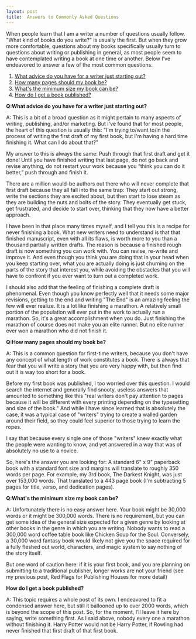 ```yaml
---
layout: post
title:  Answers to Commonly Asked Questions
---
```


When people learn that I am a writer a number of questions usually follow. "What kind of books do you write?" is usually the first. But when they grow more comfortable, questions about my books specifically usually turn to questions about writing or publishing in general, as most people seem to have contemplated writing a book at one time or another. Below I've endeavored to answer a few of the most common questions.


<!--more-->

1. [What advice do you have for a writer just starting out?](#q1)
2. [How many pages should my book be?](#q2)
3. [What's the minimum size my book can be?](#q3)
4. [How do I get a book published?](#q4)


**<a name="q1">Q:What advice do you have for a writer just starting out?</a>**

A: This is a bit of a broad question as it might pertain to many aspects of writing, publishing, and/or marketing. But I've found that for most people, the heart of this question is usually this: "I'm trying to/want to/in the process of writing the first draft of my first book, but I'm having a hard time finishing it. What can I do about that?"
 
My answer to this is always the same: Push through that first draft and get it done! Until you have finished writing that last page, do not go back and revise anything, do not restart your work because you “think you can do it better,” push through and finish it.
 
There are a million would-be authors out there who will never complete that first draft because they all fall into the same trap: They start out strong, write the sections they are excited about, but then start to lose steam as they are building the nuts and bolts of the story. They eventually get stuck, get frustrated, and decide to start over, thinking that they now have a better approach.
 
I have been in that place many times myself, and I tell you this is a recipe for never finishing a book. What new writers need to understand is that that finished manuscript, even with all its flaws, is worth more to you than a thousand partially written drafts. The reason is because a finished rough draft is now something you can work with. You can revise, re-write and improve it. And even though you think you are doing that in your head when you keep starting over, what you are actually doing is just churning on the parts of the story that interest you, while avoiding the obstacles that you will have to confront if you ever want to turn out a completed work.
 
I should also add that the feeling of finishing a complete draft is phenomenal. Even though you know perfectly well that it needs some major revisions, getting to the end and writing "The End" is an amazing feeling the few will ever realize. It is a lot like finishing a marathon. A relatively small portion of the population will ever put in the work to actually run a marathon. So, it's a great accomplishment when you do. Just finishing the marathon of course does not make you an elite runner. But no elite runner ever won a marathon who did not finish it.


**<a name="q2">Q:How many pages should my book be?</a>**

A: This is a common question for first-time writers, because you don't have any concept of what length of work constitutes a book. There is always that fear that you will write a story that you are very happy with, but then find out it is way too short for a book.
 
Before my first book was published, I too worried over this question. I would search the internet and generally find snooty, useless answers that amounted to something like this "real writers don't pay attention to pages because it will be different with every printing depending on the typesetting and size of the book." And while I have since learned that is absolutely the case, it was a typical case of "writers" trying to create a walled garden around their field, so they could feel superior to those trying to learn the ropes. 
 
I say that because every single one of those "writers" knew exactly what the people were wanting to know, and yet answered in a way that was of absolutely no use to a novice. 
 
So, here's the answer you are looking for: A standard 6" x 9" paperback book with a standard font size and margins will translate to roughly 350 words per page. For example, my 3rd book, The Darkest Knight, was just over 153,000 words. That translated to a 443 page book (I'm subtracting 5 pages for title, verso, and dedication pages). 


**<a name="q3">Q:What's the minimum size my book can be?</a>**

A: Unfortunately there is no easy answer here. Your book might be 30,000 words or it might be 300,000 words. There is no requirement, but you can get some idea of the general size expected for a given genre by looking at other books in the genre in which you are writing. Nobody wants to read a 300,000 word coffee table book like Chicken Soup for the Soul. Conversely, a 30,000 word fantasy book would likely not give you the space required for a fully fleshed out world, characters, and magic system to say nothing of the story itself. 
 
But one word of caution here: if it is your first book, and you are planning on submitting to a traditional publisher, longer works are not your friend (see my previous post, Red Flags for Publishing Houses for more detail)

**<a name="q4">How do I get a book published?</a>**

A: This topic requires a whole post of its own. I endeavored to fit a condensed answer here, but still it ballooned up to over 2000 words, which is beyond the scope of this post. So, for the moment, I’ll leave it here by saying, write something first. As I said above, nobody every one a marathon without finishing it. Harry Potter would not be Harry Potter, if Rowling had never finished that first draft of that first book.
